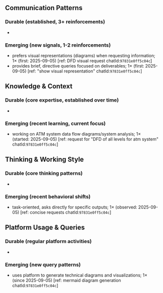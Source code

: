## Communication Patterns
### Durable (established, 3+ reinforcements)
- 
### Emerging (new signals, 1-2 reinforcements)
- prefers visual representations (diagrams) when requesting information; 1× (first: 2025-09-05) [ref: DFD visual request chatId:`97831e0ff5c04c`]
- provides brief, directive queries focused on deliverables; 1× (first: 2025-09-05) [ref: "show visual representation" chatId:`97831e0ff5c04c`]

## Knowledge & Context
### Durable (core expertise, established over time)
- 
### Emerging (recent learning, current focus)
- working on ATM system data flow diagrams/system analysis; 1× (started: 2025-09-05) [ref: request for "DFD of all levels for atm system" chatId:`97831e0ff5c04c`]

## Thinking & Working Style
### Durable (core thinking patterns)
- 
### Emerging (recent behavioral shifts)
- task-oriented, asks directly for specific outputs; 1× (observed: 2025-09-05) [ref: concise requests chatId:`97831e0ff5c04c`]

## Platform Usage & Queries
### Durable (regular platform activities)
- 
### Emerging (new query patterns)
- uses platform to generate technical diagrams and visualizations; 1× (since 2025-09-05) [ref: mermaid diagram generation chatId:`97831e0ff5c04c`]
